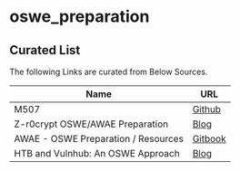 # oswe_preparation





## Curated List

The following Links are curated from Below Sources.

| Name | URL |
| ------ | ------ |
| M507  | [Github](https://github.com/M507/AWAE-Preparation/) |
| Z-r0crypt OSWE/AWAE Preparation | [Blog](https://z-r0crypt.github.io/blog/2020/01/22/oswe/awae-preparation/) |
| AWAE - OSWE Preparation / Resources | [Gitbook](https://jorgectf.gitbook.io/awae-oswe-preparation-resources/) |
| HTB and Vulnhub: An OSWE Approach | [Blog](https://klezvirus.github.io/Misc/HTB-VH-OSWE/) |
